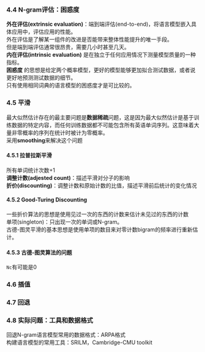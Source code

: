 ### 4.4 N-gram评估：困惑度
**外在评估(extrinsic evaluation)**：端到端评估(end-to-end)，将语言模型嵌入具体应用中，评估应用的性能。  
外在评估是了解某一组件的改进是否能带来整体性能提升的唯一手段。  
但是端到端评估通常很昂贵，需要几小时甚至几天。  
**内在评估(intrinsic evaluation)** 是在独立于任何应用情况下测量模型质量的一种指标。  
**困惑度** 的思想是给定两个概率模型，更好的模型能够更加拟合测试数据，或者说更好地预测测试数据的细节。  
只有使用相同词典的语言模型的困惑度才是可比较的。  
### 4.5 平滑
最大似然估计存在的最主要问题是**数据稀疏**问题，这是因为最大似然估计是基于训练数据的特定内容，而任何训练数据都不可能包含所有英语单词序列。这意味着大量非零概率的序列在统计时被计为零概率。  
采用**smoothing**来解决这个问题
#### 4.5.1 拉普拉斯平滑
所有单词统计次数+1  
**调整计数(adjested count)**：描述平滑对分子的影响  
**折价(discounting)**：调整计数和原始计数的比值，描述平滑前后统计的变化情况  
#### 4.5.2 Good-Turing Discounting
一些折价算法的思想是使用见过一次的东西的计数来估计未见过的东西的计数  
单项(singleton)：只出现一次的单词或N-gram。  
古德-图灵平滑的基本思想是使用单项的数目来对零计数bigram的频率进行重新估计。  
#### 4.5.3 古德-图灵算法的问题
`Nc`有可能是0
### 4.6 插值
### 4.7 回退
### 4.8 实际问题：工具和数据格式
回退N-gram语言模型常用的数据格式：ARPA格式  
构建语言模型的常用工具：SRILM，Cambridge-CMU toolkit
